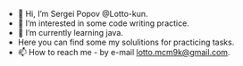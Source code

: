 - 👋 Hi, I’m Sergei Popov @Lotto-kun.
- 👀 I’m interested in some code writing practice.
- 🌱 I’m currently learning java.
- Here you can find some my solulitions for practicing tasks.
- 📫 How to reach me - by e-mail lotto.mcm9k@gmail.com.

<!---
Lotto-kun/Lotto-kun is a ✨ special ✨ repository because its `README.md` (this file) appears on your GitHub profile.
You can click the Preview link to take a look at your changes.
--->
